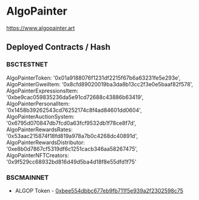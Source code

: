 # AlgoPainter 

https://www.algopainter.art

## Deployed Contracts / Hash

### BSCTESTNET
  AlgoPainterToken: '0x01a9188076f1231df2215f67b6a63231fe5e293e',
  AlgoPainterGweiItem: '0x8cfd89020019ba3da8b13cc2f3e0e5baaf82f578',
  AlgoPainterExpressionsItem: '0xbe9cac059835236da5e91cd72688c43886b63419',
  AlgoPainterPersonalItem: '0x1458b39262543cd76252174c8f4ad84601dd0604',
  AlgoPainterAuctionSystem: '0x6795d070847db7fcd0a63fcf9532db1f78ce8f7d',
  AlgoPainterRewardsRates: '0x53aac215874f18fd819a978a7b0c4268dc40891d',
  AlgoPainterRewardsDistributor: '0xe8b0d7867cf5319df6c1251cacb346aa58267475',
  AlgoPainterNFTCreators: '0x9f529cc68932bd816d49d5ba4d18f8e55dfd1f75'

### BSCMAINNET

- ALGOP Token - [0xbee554dbbc677eb9fb711f5e939a2f2302598c75](https://bscscan.com/token/0xbee554dbbc677eb9fb711f5e939a2f2302598c75)